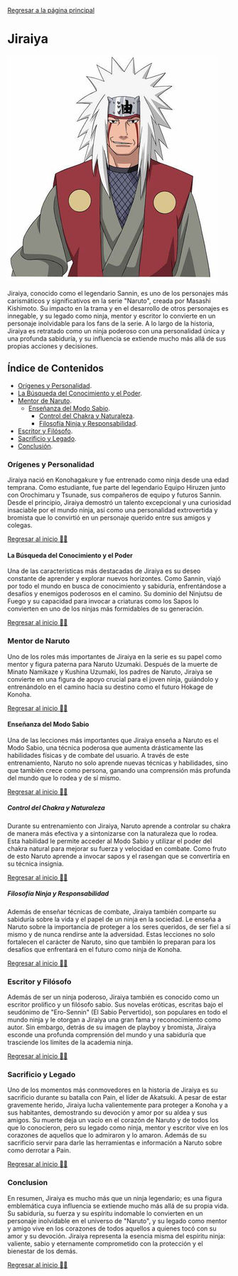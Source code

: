 [Regresar a la página principal](../README.md)

# Jiraiya

![Jiraiya](img/jiraiya.jpeg)

Jiraiya, conocido como el legendario Sannin, es uno de los personajes más carismáticos y significativos en la serie "Naruto", creada por Masashi Kishimoto. Su impacto en la trama y en el desarrollo de otros personajes es innegable, y su legado como ninja, mentor y escritor lo convierte en un personaje inolvidable para los fans de la serie. A lo largo de la historia, Jiraiya es retratado como un ninja poderoso con una personalidad única y una profunda sabiduría, y su influencia se extiende mucho más allá de sus propias acciones y decisiones.

## Índice de Contenidos

- [Orígenes y Personalidad](#orígenes-y-personalidad).
- [La Búsqueda del Conocimiento y el Poder](#la-búsqueda-del-conocimiento-y-el-poder).
- [Mentor de Naruto](#mentor-de-naruto).
  - [Enseñanza del Modo Sabio](#enseñanza-del-modo-sabio).
    - [Control del Chakra y Naturaleza](#control-del-chakra-y-naturaleza).
    - [Filosofía Ninja y Responsabilidad](#filosofía-ninja-y-responsabilidad).
- [Escritor y Filósofo](#escritor-y-filósofo).
- [Sacrificio y Legado](#sacrificio-y-legado).
- [Conclusión](#conclusión).

### Orígenes y Personalidad

Jiraiya nació en Konohagakure y fue entrenado como ninja desde una edad temprana. Como estudiante, fue parte del legendario Equipo Hiruzen junto con Orochimaru y Tsunade, sus compañeros de equipo y futuros Sannin. Desde el principio, Jiraiya demostró un talento excepcional y una curiosidad insaciable por el mundo ninja, así como una personalidad extrovertida y bromista que lo convirtió en un personaje querido entre sus amigos y colegas.

[Regresar al inicio ☝🏻](#jiraiya)

#### La Búsqueda del Conocimiento y el Poder

Una de las características más destacadas de Jiraiya es su deseo constante de aprender y explorar nuevos horizontes. Como Sannin, viajó por todo el mundo en busca de conocimiento y sabiduría, enfrentándose a desafíos y enemigos poderosos en el camino. Su dominio del Ninjutsu de Fuego y su capacidad para invocar a criaturas como los Sapos lo convierten en uno de los ninjas más formidables de su generación.

[Regresar al inicio ☝🏻](#jiraiya)

### Mentor de Naruto

Uno de los roles más importantes de Jiraiya en la serie es su papel como mentor y figura paterna para Naruto Uzumaki. Después de la muerte de Minato Namikaze y Kushina Uzumaki, los padres de Naruto, Jiraiya se convierte en una figura de apoyo crucial para el joven ninja, guiándolo y entrenándolo en el camino hacia su destino como el futuro Hokage de Konoha.

[Regresar al inicio ☝🏻](#jiraiya)

#### Enseñanza del Modo Sabio

Una de las lecciones más importantes que Jiraiya enseña a Naruto es el Modo Sabio, una técnica poderosa que aumenta drásticamente las habilidades físicas y de combate del usuario. A través de este entrenamiento, Naruto no solo aprende nuevas técnicas y habilidades, sino que también crece como persona, ganando una comprensión más profunda del mundo que lo rodea y de sí mismo.

[Regresar al inicio ☝🏻](#jiraiya)

##### Control del Chakra y Naturaleza

Durante su entrenamiento con Jiraiya, Naruto aprende a controlar su chakra de manera más efectiva y a sintonizarse con la naturaleza que lo rodea. Esta habilidad le permite acceder al Modo Sabio y utilizar el poder del chakra natural para mejorar su fuerza y velocidad en combate. Como fruto de esto Naruto aprende a invocar sapos y el rasengan que se convertiría en su técnica insignia.

[Regresar al inicio ☝🏻](#jiraiya)

##### Filosofía Ninja y Responsabilidad

Además de enseñar técnicas de combate, Jiraiya también comparte su sabiduría sobre la vida y el papel de un ninja en la sociedad. Le enseña a Naruto sobre la importancia de proteger a los seres queridos, de ser fiel a sí mismo y de nunca rendirse ante la adversidad. Estas lecciones no solo fortalecen el carácter de Naruto, sino que también lo preparan para los desafíos que enfrentará en el futuro como ninja de Konoha.

[Regresar al inicio ☝🏻](#jiraiya)

### Escritor y Filósofo

Además de ser un ninja poderoso, Jiraiya también es conocido como un escritor prolífico y un filósofo sabio. Sus novelas eróticas, escritas bajo el seudónimo de "Ero-Sennin" (El Sabio Pervertido), son populares en todo el mundo ninja y le otorgan a Jiraiya una gran fama y reconocimiento como autor. Sin embargo, detrás de su imagen de playboy y bromista, Jiraiya esconde una profunda comprensión del mundo y una sabiduría que trasciende los límites de la academia ninja.

[Regresar al inicio ☝🏻](#jiraiya)

### Sacrificio y Legado

Uno de los momentos más conmovedores en la historia de Jiraiya es su sacrificio durante su batalla con Pain, el líder de Akatsuki. A pesar de estar gravemente herido, Jiraiya lucha valientemente para proteger a Konoha y a sus habitantes, demostrando su devoción y amor por su aldea y sus amigos. Su muerte deja un vacío en el corazón de Naruto y de todos los que lo conocieron, pero su legado como ninja, mentor y escritor vive en los corazones de aquellos que lo admiraron y lo amaron. Además de su sacrificio servir para darle las herramientas e información a Naruto sobre como derrotar a Pain.

[Regresar al inicio ☝🏻](#jiraiya)

### Conclusion

En resumen, Jiraiya es mucho más que un ninja legendario; es una figura emblemática cuya influencia se extiende mucho más allá de su propia vida. Su sabiduría, su fuerza y su espíritu indomable lo convierten en un personaje inolvidable en el universo de "Naruto", y su legado como mentor y amigo vive en los corazones de todos aquellos a quienes tocó con su amor y su devoción. Jiraiya representa la esencia misma del espíritu ninja: valiente, sabio y eternamente comprometido con la protección y el bienestar de los demás.

[Regresar al inicio ☝🏻](#jiraiya)

